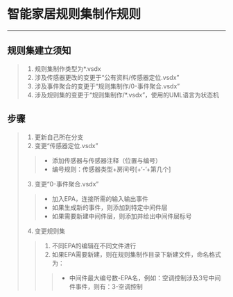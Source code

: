 # 智能家居规则集制作规则
---------------------
## 规则集建立须知
  > 1. 规则集制作类型为*.vsdx
  > 2. 涉及传感器更改的变更于“公有资料\/传感器定位.vsdx”
  > 3. 涉及事件聚合的变更于“规则集制作\/0\-事件聚合.vsdx”
  > 4. 涉及规则集的变更于“规则集制作\/\*.vsdx”，使用的UML语言为状态机
## 步骤
  > 1. 更新自己所在分支
  > 2. 变更“传感器定位.vsdx”
  > > * 添加传感器与传感器注释（位置与编号）
  > > * 编号规则：传感器类型+房间号\[+‘-’+第几个\]
  > 3. 变更“0\-事件聚合.vsdx”
  > > * 加入EPA，连接所需的输入输出事件
  > > * 如果生成新的事件，则添加到特定中间件层
  > > * 如果需要新建中间件层，则添加并给出中间件层标号
  > 4. 变更规则集
  > > 1. 不同EPA的编辑在不同文件进行
  > > 2. 如果EPA需要新建，则在规则集制作目录下新建文件，命名格式为：
  > > > * 中间件最大编号数\-EPA名，例如：空调控制涉及3号中间件事件，则有：3\-空调控制
